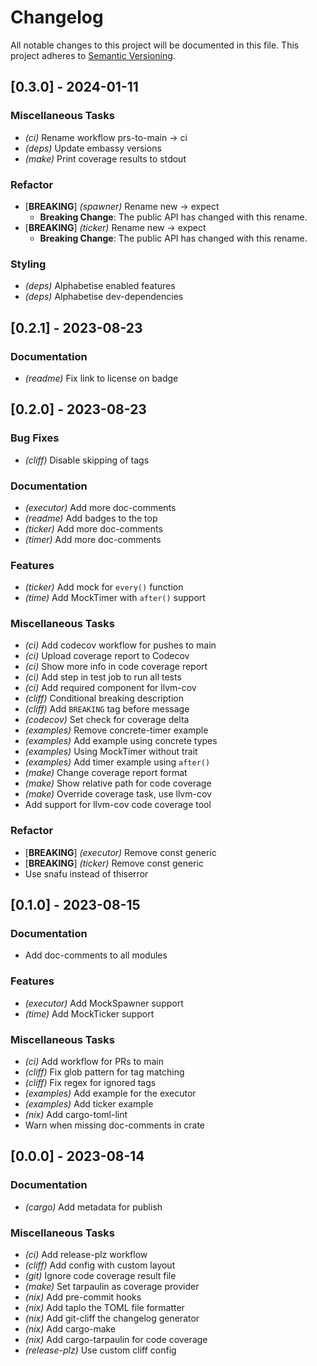 # Changelog

All notable changes to this project will be documented in this file.
This project adheres to [Semantic Versioning](https://semver.org/spec/v2.0.0.html).

## [0.3.0] - 2024-01-11

### Miscellaneous Tasks

- *(ci)* Rename workflow prs-to-main -> ci
- *(deps)* Update embassy versions
- *(make)* Print coverage results to stdout


### Refactor

- [**BREAKING**] *(spawner)* Rename new -> expect
  - **Breaking Change**: The public API has changed with this rename.
- [**BREAKING**] *(ticker)* Rename new -> expect
  - **Breaking Change**: The public API has changed with this rename.


### Styling

- *(deps)* Alphabetise enabled features
- *(deps)* Alphabetise dev-dependencies


## [0.2.1] - 2023-08-23

### Documentation

- *(readme)* Fix link to license on badge


## [0.2.0] - 2023-08-23

### Bug Fixes

- *(cliff)* Disable skipping of tags


### Documentation

- *(executor)* Add more doc-comments
- *(readme)* Add badges to the top
- *(ticker)* Add more doc-comments
- *(timer)* Add more doc-comments


### Features

- *(ticker)* Add mock for `every()` function
- *(time)* Add MockTimer with `after()` support


### Miscellaneous Tasks

- *(ci)* Add codecov workflow for pushes to main
- *(ci)* Upload coverage report to Codecov
- *(ci)* Show more info in code coverage report
- *(ci)* Add step in test job to run all tests
- *(ci)* Add required component for llvm-cov
- *(cliff)* Conditional breaking description
- *(cliff)* Add `BREAKING` tag before message
- *(codecov)* Set check for coverage delta
- *(examples)* Remove concrete-timer example
- *(examples)* Add example using concrete types
- *(examples)* Using MockTimer without trait
- *(examples)* Add timer example using `after()`
- *(make)* Change coverage report format
- *(make)* Show relative path for code coverage
- *(make)* Override coverage task, use llvm-cov
- Add support for llvm-cov code coverage tool


### Refactor

- [**BREAKING**] *(executor)* Remove const generic
- [**BREAKING**] *(ticker)* Remove const generic
- Use snafu instead of thiserror


## [0.1.0] - 2023-08-15

### Documentation

- Add doc-comments to all modules


### Features

- *(executor)* Add MockSpawner support
- *(time)* Add MockTicker support


### Miscellaneous Tasks

- *(ci)* Add workflow for PRs to main
- *(cliff)* Fix glob pattern for tag matching
- *(cliff)* Fix regex for ignored tags
- *(examples)* Add example for the executor
- *(examples)* Add ticker example
- *(nix)* Add cargo-toml-lint
- Warn when missing doc-comments in crate


## [0.0.0] - 2023-08-14

### Documentation

- *(cargo)* Add metadata for publish


### Miscellaneous Tasks

- *(ci)* Add release-plz workflow
- *(cliff)* Add config with custom layout
- *(git)* Ignore code coverage result file
- *(make)* Set tarpaulin as coverage provider
- *(nix)* Add pre-commit hooks
- *(nix)* Add taplo the TOML file formatter
- *(nix)* Add git-cliff the changelog generator
- *(nix)* Add cargo-make
- *(nix)* Add cargo-tarpaulin for code coverage
- *(release-plz)* Use custom cliff config



